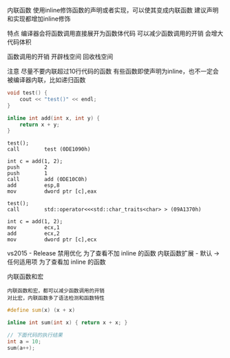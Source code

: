 

内联函数
    使用inline修饰函数的声明或者实现，可以使其变成内联函数
    建议声明和实现都增加inline修饰


特点
    编译器会将函数调用直接展开为函数体代码
    可以减少函数调用的开销
    会增大代码体积


函数调用的开销
	开辟栈空间
	回收栈空间


注意
    尽量不要内联超过10行代码的函数
    有些函数即使声明为inline，也不一定会被编译器内联，比如递归函数


```cpp
void test() {
	cout << "test()" << endl;
}

inline int add(int x, int y) {
	return x + y;
}
```


```
test();
call        test (0DE1090h)

int c = add(1, 2);
push        2  
push        1  
call        add (0DE10C0h)  
add         esp,8  
mov         dword ptr [c],eax
```


```
test();
call        std::operator<<<std::char_traits<char> > (09A1370h)

int c = add(1, 2);
mov         ecx,1
add         ecx,2
mov         dword ptr [c],ecx
```


vs2015 - Release
	禁用优化
		为了查看不加 inline 的函数
	内联函数扩展 - 默认 -> 任何适用项
		为了查看加 inline 的函数





内联函数和宏

    内联函数和宏，都可以减少函数调用的开销
    对比宏，内联函数多了语法检测和函数特性


```cpp
#define sum(x) (x + x)

inline int sum(int x) { return x + x; }

// 下面代码的执行结果
int a = 10;
sum(a++);
```


